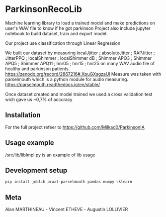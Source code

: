 # ParkinsonRecoLib

Machine learning library to load a trained model and make predictions on user's WAV file to know if he got parkinson
Project also include jupyter notebook to build dataset, train and export model.

Our project use classification through Linear Regression

We built our dataset by measuring localJjitter ; absoluteJitter ; RAPJitter ; JitterPPQ ; localShimmer ; localShimmer dB ; Shimmer APQ3 ; Shimmer APQ5 ; Shimmer APQ11 ; hnr05 ; hnr15 ; hnr25 on many WAV audio file of healthy and parkinson patients. https://zenodo.org/record/2867216#.XpuGXsgzaUl
Measure was taken with parselmouth which is a python module for audio measuring. https://parselmouth.readthedocs.io/en/stable/

Once dataset created and model trained we used a cross validation test wich gave us ~0,7% of accuracy

## Installation

For the full project refeer to https://github.com/Milkad0/ParkinsonIA

## Usage example

/src/lib/libImpl.py is an example of lib usage

## Development setup

```sh
pip install joblib praat-parselmouth pandas numpy sklearn
```

## Meta

Alan MARTHINEAU - Vincent ETHEVE - Augustin LOLLIVIER
